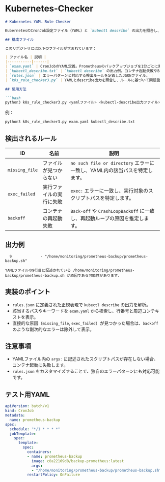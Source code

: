 # Kubernetes-Checker

```markdown
# Kubernetes YAML Rule Checker

KubernetesのCronJob設定ファイル（YAML）と `kubectl describe` の出力を照合し、障害の原因となりうる設定ミスを特定するPythonスクリプトです。

## 構成ファイル

このリポジトリには以下のファイルが含まれています：

| ファイル名 | 説明 |
|-----------|------|
| `exam.yaml` | CronJobのYAML定義。Prometheusのバックアップジョブを1分ごとに実行。 |
| `kubectl_describe.txt` | `kubectl describe` の出力例。コンテナ起動失敗やBackOffエラーを含む。 |
| `rules.json` | エラーパターンと対応する検出ルールを定義したJSONファイル。 |
| `k8s_rule_checker3.py` | YAMLとdescribe出力を照合し、ルールに基づいて問題箇所を抽出するPythonスクリプト。 |

## 使用方法

```bash
python3 k8s_rule_checker3.py <yamlファイル> <kubectl-describe出力ファイル> [rules.json]
```

例：

```bash
python3 k8s_rule_checker3.py exam.yaml kubectl_describe.txt
```

## 検出されるルール

| ID | 名前 | 説明 |
|----|------|------|
| `missing_file` | ファイルが見つからない | `no such file or directory` エラーに一致し、YAML内の該当パスを特定します。 |
| `exec_failed` | 実行ファイルの実行に失敗 | `exec:` エラーに一致し、実行対象のスクリプトパスを特定します。 |
| `backoff` | コンテナの再起動失敗 | `Back-off` や `CrashLoopBackOff` に一致し、再起動ループの原因を推定します。 |

## 出力例

```text
  9             - "/home/monitoring/prometheus-backup/prometheus-backup.sh"

YAMLファイルの9行目に記述されている /home/monitoring/prometheus-backup/prometheus-backup.sh が原因である可能性があります．
```

## 実装のポイント

- `rules.json` に定義された正規表現で `kubectl describe` の出力を解析。
- 該当するパスやキーワードを `exam.yaml` から検索し、行番号と周辺コンテキストを表示。
- 直接的な原因（`missing_file`, `exec_failed`）が見つかった場合は、`backoff` のような副次的なエラーは除外して表示。

## 注意事項

- YAMLファイル内の `args:` に記述されたスクリプトパスが存在しない場合、コンテナ起動に失敗します。
- `rules.json` をカスタマイズすることで、独自のエラーパターンにも対応可能です。

## テスト用YAML

```yaml
apiVersion: batch/v1
kind: CronJob
metadata:
  name: prometheus-backup
spec:
  schedule: "*/1 * * * *"
  jobTemplate:
    spec:
      template:
        spec:
          containers:
          - name: prometheus-backup
            image: c0a22169d8/backup-prometheus:latest
            args:
            - "/home/monitoring/prometheus-backup/prometheus-backup.sh"
          restartPolicy: OnFailure
```
